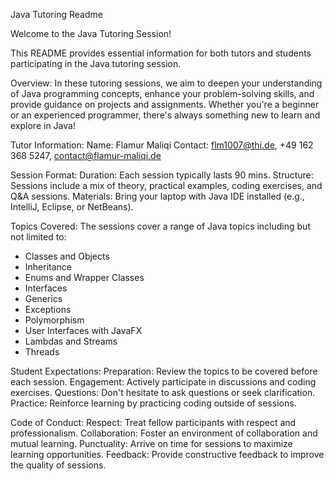 Java Tutoring Readme

Welcome to the Java Tutoring Session!

This README provides essential information for both tutors and students participating in the Java tutoring session.

Overview:
In these tutoring sessions, we aim to deepen your understanding of Java programming concepts, enhance your problem-solving skills, and provide guidance on projects and assignments. Whether you're a beginner or an experienced programmer, there's always something new to learn and explore in Java!

Tutor Information:
Name: Flamur Maliqi
Contact: flm1007@thi.de, +49 162 368 5247, contact@flamur-maliqi.de

Session Format:
Duration: Each session typically lasts 90 mins.
Structure: Sessions include a mix of theory, practical examples, coding exercises, and Q&A sessions.
Materials: Bring your laptop with Java IDE installed (e.g., IntelliJ, Eclipse, or NetBeans).

Topics Covered:
The sessions cover a range of Java topics including but not limited to:

- Classes and Objects
- Inheritance
- Enums and Wrapper Classes
- Interfaces
- Generics
- Exceptions
- Polymorphism
- User Interfaces with JavaFX
- Lambdas and Streams
- Threads

Student Expectations:
Preparation: Review the topics to be covered before each session.
Engagement: Actively participate in discussions and coding exercises.
Questions: Don't hesitate to ask questions or seek clarification.
Practice: Reinforce learning by practicing coding outside of sessions.

Code of Conduct:
Respect: Treat fellow participants with respect and professionalism.
Collaboration: Foster an environment of collaboration and mutual learning.
Punctuality: Arrive on time for sessions to maximize learning opportunities.
Feedback: Provide constructive feedback to improve the quality of sessions.
